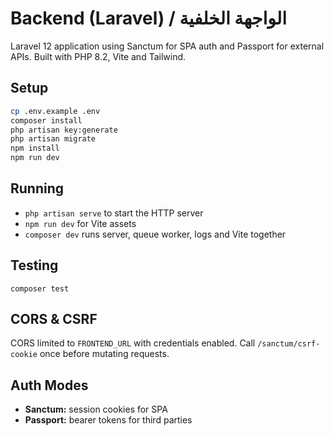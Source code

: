 # Backend (Laravel) / الواجهة الخلفية

Laravel 12 application using Sanctum for SPA auth and Passport for external APIs. Built with PHP 8.2, Vite and Tailwind.

## Setup
```bash
cp .env.example .env
composer install
php artisan key:generate
php artisan migrate
npm install
npm run dev
```

## Running
- `php artisan serve` to start the HTTP server
- `npm run dev` for Vite assets
- `composer dev` runs server, queue worker, logs and Vite together

## Testing
`composer test`

## CORS & CSRF
CORS limited to `FRONTEND_URL` with credentials enabled.
Call `/sanctum/csrf-cookie` once before mutating requests.

## Auth Modes
- **Sanctum:** session cookies for SPA
- **Passport:** bearer tokens for third parties

